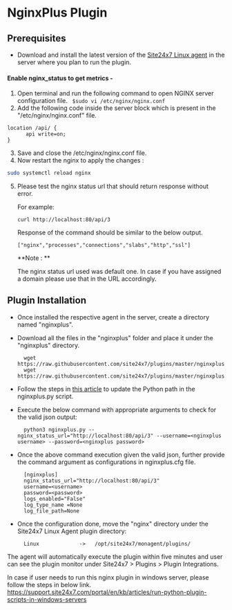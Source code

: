 # NginxPlus Plugin
                                                                                              
## Prerequisites

- Download and install the latest version of the [Site24x7 Linux agent](https://www.site24x7.com/app/client#/admin/inventory/add-monitor) in the server where you plan to run the plugin. 

#### Enable nginx_status to get metrics -

1. Open terminal and run the following command to open NGINX server configuration file.
		 ``` 
		 $sudo vi /etc/nginx/nginx.conf
		 ```
2. Add the following code inside the server block which is present in the "/etc/nginx/nginx.conf" file.
```
location /api/ {
      api write=on;
}
```
3. Save and close the /etc/nginx/nginx.conf file.
4. Now restart the nginx to apply the changes :
```bash
sudo systemctl reload nginx
```
5. Please test the nginx status url that should return response without error.  

	For example:		
	```
	curl http://localhost:80/api/3
	```
	Response of the command should be similar to the below output.
	```
	["nginx","processes","connections","slabs","http","ssl"]
	```
	
	**Note : **
	
	The nginx status url used was default one. In case if you have assigned a domain please use that in the URL accordingly.
	
## Plugin Installation  

- Once installed the respective agent in the server, create a directory named "nginxplus".
      
- Download all the files in the "nginxplus" folder and place it under the "nginxplus" directory.

		wget https://raw.githubusercontent.com/site24x7/plugins/master/nginxplus/nginxplus.py
		wget https://raw.githubusercontent.com/site24x7/plugins/master/nginxplus/nginxplus.cfg

- Follow the steps in [this article](https://support.site24x7.com/portal/en/kb/articles/updating-python-path-in-a-plugin-script-for-linux-servers) to update the Python path in the nginxplus.py script.

- Execute the below command with appropriate arguments to check for the valid json output:

		python3 nginxplus.py --nginx_status_url="http://localhost:80/api/3" --username=<nginxplus username> --password=<nginxplus password> 

- Once the above command execution given the valid json, further provide the command argument as configurations in nginxplus.cfg file.

		[nginxplus]
		nginx_status_url="http://localhost:80/api/3"
		username=<username>
		password=<password>
		logs_enabled="False"
		log_type_name =None
		log_file_path=None
	
- Once the configuration done, move the "nginx" directory under the Site24x7 Linux Agent plugin directory: 

		Linux             ->   /opt/site24x7/monagent/plugins/ 

The agent will automatically execute the plugin within five minutes and user can see the plugin monitor under Site24x7 > Plugins > Plugin Integrations.

In case if user needs to run this nginx plugin in windows server, please follow the steps in below link.
https://support.site24x7.com/portal/en/kb/articles/run-python-plugin-scripts-in-windows-servers










